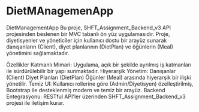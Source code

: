 # DietMAnagemenApp
DietManagementApp
Bu proje, SHFT_Assignment_Backend_v3 API projesinden beslenen bir MVC tabanlı ön yüz uygulamasıdır. Proje, diyetisyenler ve yöneticiler için kullanıcı dostu bir arayüz sunarak danışanların (Client), diyet planlarının (DietPlan) ve öğünlerin (Meal) yönetimini sağlamaktadır.

Özellikler
Katmanlı Mimari: Uygulama, açık bir şekilde ayrılmış iş katmanları ile sürdürülebilir bir yapı sunmaktadır.
Hiyerarşik Yönetim:
Danışanlar (Client)
Diyet Planları (DietPlan)
Öğünler (Meal)
arasında hiyerarşik bir ilişki yönetilir.
Temiz UI: Kullanıcı rollerine göre (Admin/Diyetisyen) özelleştirilmiş, Bootstrap ile desteklenmiş modern ve temiz bir arayüz.
Backend Entegrasyonu: RESTful API'ler üzerinden SHFT_Assignment_Backend_v3 projesi ile iletişim kurar.
